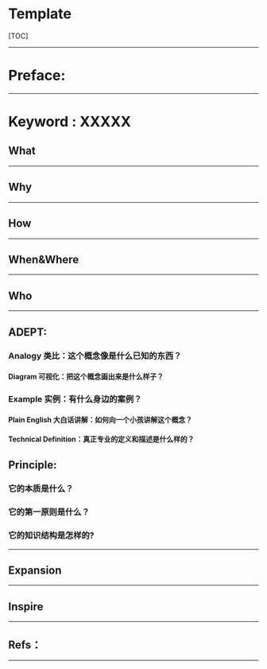 # Template

[TOC]

---

# Preface:


---

# Keyword : XXXXX

## What


---

## Why

---

## How


---

## When&Where


---

## Who


---

## ADEPT:

### Analogy 类比：这个概念像是什么已知的东西？
#### Diagram 可视化：把这个概念画出来是什么样子？
### Example 实例：有什么身边的案例？
#### Plain English 大白话讲解：如何向一个小孩讲解这个概念？
#### Technical Definition：真正专业的定义和描述是什么样的？

## Principle:

### 它的本质是什么？

### 它的第一原则是什么？

### 它的知识结构是怎样的?


---

## Expansion


---

## Inspire


----

## Refs：

---








